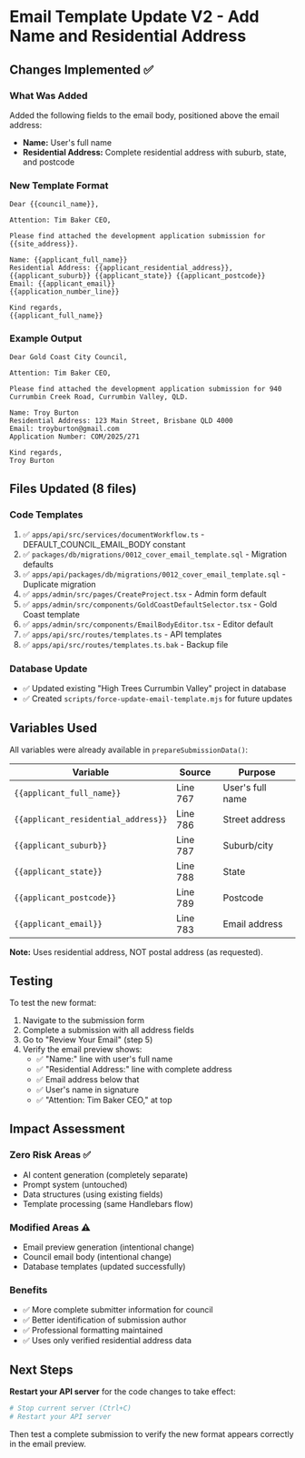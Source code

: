# Email Template Update V2 - Add Name and Residential Address

## Changes Implemented ✅

### What Was Added
Added the following fields to the email body, positioned above the email address:
- **Name:** User's full name
- **Residential Address:** Complete residential address with suburb, state, and postcode

### New Template Format
```
Dear {{council_name}},

Attention: Tim Baker CEO,

Please find attached the development application submission for {{site_address}}.

Name: {{applicant_full_name}}
Residential Address: {{applicant_residential_address}}, {{applicant_suburb}} {{applicant_state}} {{applicant_postcode}}
Email: {{applicant_email}}
{{application_number_line}}

Kind regards,
{{applicant_full_name}}
```

### Example Output
```
Dear Gold Coast City Council,

Attention: Tim Baker CEO,

Please find attached the development application submission for 940 Currumbin Creek Road, Currumbin Valley, QLD.

Name: Troy Burton
Residential Address: 123 Main Street, Brisbane QLD 4000
Email: troyburton@gmail.com
Application Number: COM/2025/271

Kind regards,
Troy Burton
```

## Files Updated (8 files)

### Code Templates
1. ✅ `apps/api/src/services/documentWorkflow.ts` - DEFAULT_COUNCIL_EMAIL_BODY constant
2. ✅ `packages/db/migrations/0012_cover_email_template.sql` - Migration defaults
3. ✅ `apps/api/packages/db/migrations/0012_cover_email_template.sql` - Duplicate migration
4. ✅ `apps/admin/src/pages/CreateProject.tsx` - Admin form default
5. ✅ `apps/admin/src/components/GoldCoastDefaultSelector.tsx` - Gold Coast template
6. ✅ `apps/admin/src/components/EmailBodyEditor.tsx` - Editor default
7. ✅ `apps/api/src/routes/templates.ts` - API templates
8. ✅ `apps/api/src/routes/templates.ts.bak` - Backup file

### Database Update
- ✅ Updated existing "High Trees Currumbin Valley" project in database
- ✅ Created `scripts/force-update-email-template.mjs` for future updates

## Variables Used

All variables were already available in `prepareSubmissionData()`:

| Variable | Source | Purpose |
|----------|--------|---------|
| `{{applicant_full_name}}` | Line 767 | User's full name |
| `{{applicant_residential_address}}` | Line 786 | Street address |
| `{{applicant_suburb}}` | Line 787 | Suburb/city |
| `{{applicant_state}}` | Line 788 | State |
| `{{applicant_postcode}}` | Line 789 | Postcode |
| `{{applicant_email}}` | Line 783 | Email address |

**Note:** Uses residential address, NOT postal address (as requested).

## Testing

To test the new format:
1. Navigate to the submission form
2. Complete a submission with all address fields
3. Go to "Review Your Email" (step 5)
4. Verify the email preview shows:
   - ✅ "Name:" line with user's full name
   - ✅ "Residential Address:" line with complete address
   - ✅ Email address below that
   - ✅ User's name in signature
   - ✅ "Attention: Tim Baker CEO," at top

## Impact Assessment

### Zero Risk Areas ✅
- AI content generation (completely separate)
- Prompt system (untouched)
- Data structures (using existing fields)
- Template processing (same Handlebars flow)

### Modified Areas ⚠️
- Email preview generation (intentional change)
- Council email body (intentional change)
- Database templates (updated successfully)

### Benefits
- ✅ More complete submitter information for council
- ✅ Better identification of submission author
- ✅ Professional formatting maintained
- ✅ Uses only verified residential address data

## Next Steps

**Restart your API server** for the code changes to take effect:
```bash
# Stop current server (Ctrl+C)
# Restart your API server
```

Then test a complete submission to verify the new format appears correctly in the email preview.


